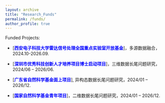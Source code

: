 ```yaml
---
layout: archive
title: "Research_Funds"
permalink: /funds/
author_profile: true
---
```

Funded Projects:

- [<span style="color:blue">**西安电子科技大学雷达信号处理全国重点实验室开放基金**</span>]，多源数据融合，2024.10-2026.09.

- [<span style="color:blue">**深圳市优秀科技创新人才培养项目博士启动项目**</span>]，三维数据长尾问题研究，2024/06 – 2026/06.

- [<span style="color:blue">**广东省自然科学基金面上项目**</span>], 异构态数据长尾问题研究，2024/01 – 2026/12.

- [<span style="color:blue">**国家自然科学基金青年项目**</span>]，二维数据长尾问题研究，2024/01 – 2026/12.